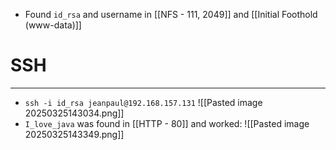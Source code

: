 - Found `id_rsa` and username in [[NFS - 111, 2049]] and [[Initial Foothold (www-data)]]

# SSH 
---
- `ssh -i id_rsa jeanpaul@192.168.157.131`
![[Pasted image 20250325143034.png]]
- `I_love_java` was found in [[HTTP - 80]] and worked:
![[Pasted image 20250325143349.png]]